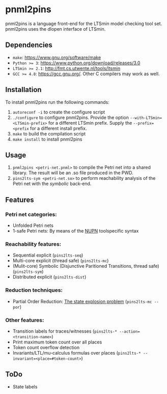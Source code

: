 # pnml2pins
pnml2pins is a language front-end for the LTSmin model checking tool set. pnml2pins uses the dlopen interface of LTSmin.
## Dependencies
 - `make`: https://www.gnu.org/software/make
 - `Python >= 3`: https://www.python.org/download/releases/3.0
 - `LTSmin >= 2.1`: http://fmt.cs.utwente.nl/tools/ltsmin
 - `GCC >= 4.8`: https://gcc.gnu.org/. Other C compilers may work as well.
 
## Installation
To install pnml2pins run the following commands:

1. `autoreconf -i` to create the configure script
2. `./configure` to configure pnml2pins. Provide the option `--with-LTSmin=<LTSmin-prefix>` for a different LTSmin prefix. Supply the `--prefix=<prefix` for a different install prefix.
3. `make` to build the compilation script
4. `make install` to install pnml2pins

## Usage

1. `pnml2pins <petri-net.pnml>` to compile the Petri net into a shared library. The result will be an .so file produced in the PWD.
2. `pins2lts-sym <petri-net.so>` to perform reachability analysis of the Petri net with the *symbolic* back-end.

## Features
### Petri net categories:
 - Unfolded Petri nets
 - 1-safe Petri nets: By means of the [NUPN](http://mcc.lip6.fr/nupn.php) toolspecific syntax

### Reachability features:
 - Sequential explicit (`pins2lts-seq`)
 - Multi-core explicit (thread safe) (`pins2lts-mc`) 
 - (Mulit-core) Symbolic (Disjunctive Paritioned Transitions, thread safe) (`pins2lts-sym`)
 - Distributed explicit (`pins2lts-dist`)
 
### Reduction techniques:
 - Partial Order Reduction: [The state explosion problem](http://dx.doi.org/10.1007/3-540-65306-6_21) (`pins2lts-mc --por`)

### Other features:
 - Transition labels for traces/witnesses (`pins2lts-* --action=<transition-name>`)
 - Print maximum token count over all places
 - Token count overflow detection
 - Invariants/LTL/mu-calculus formulas over places (`pins2lts-* --invariant=<place=#token-count>`)

## ToDo
 - State labels
